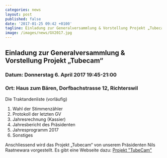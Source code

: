 ```yaml
---
categories: news
layout: post
published: false
date: '2017-01-25 09:42 +0100'
tagline: Einladung zur Generalversammlung & Vorstellung Projekt „Tubecam“ vom 6.4.2017
image: /images/news/GV2017.jpg
---
```

## **Einladung zur Generalversammlung & Vorstellung Projekt „Tubecam“**

### Datum: Donnerstag 6. April 2017 19:45-21:00
### Ort:   Haus zum Bären, Dorfbachstrasse 12, Richterswil

Die Traktandenliste (vorläufig)
1.	Wahl der Stimmenzähler
2.	Protokoll der letzten GV
3.	Jahresrechnung (Kassier)
4.	Jahresbericht des Präsidenten
5.	Jahresprogramm 2017
6.	Sonstiges

Anschliessend wird das Projekt „Tubecam“ von unserem Präsidenten Nils Raatnewara vorgestellt.
Es gibt eine Webseite dazu: [Projekt "TubeCam"](https://www.zhaw.ch/de/lsfm/institute-zentren/iunr/integrative-oekologie/wildtiermanagement/referenzprojekte/tubecam/)
